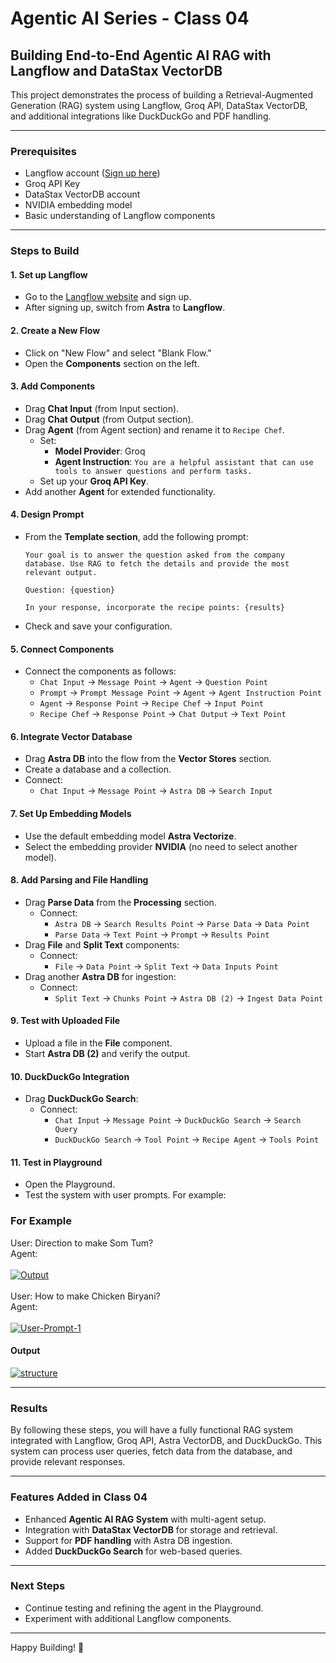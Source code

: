 # Agentic AI Series - Class 04  

## Building End-to-End Agentic AI RAG with Langflow and DataStax VectorDB  

This project demonstrates the process of building a Retrieval-Augmented Generation (RAG) system using Langflow, Groq API, DataStax VectorDB, and additional integrations like DuckDuckGo and PDF handling.

---

### Prerequisites  

- Langflow account ([Sign up here](https://langflow.org/))  
- Groq API Key  
- DataStax VectorDB account  
- NVIDIA embedding model  
- Basic understanding of Langflow components  

---

### Steps to Build  

#### 1. **Set up Langflow**  
   - Go to the [Langflow website](https://langflow.org) and sign up.  
   - After signing up, switch from **Astra** to **Langflow**.  

#### 2. **Create a New Flow**  
   - Click on "New Flow" and select "Blank Flow."  
   - Open the **Components** section on the left.

#### 3. **Add Components**  
   - Drag **Chat Input** (from Input section).  
   - Drag **Chat Output** (from Output section).  
   - Drag **Agent** (from Agent section) and rename it to `Recipe Chef`.  
     - Set:
       - **Model Provider**: Groq  
       - **Agent Instruction**: `You are a helpful assistant that can use tools to answer questions and perform tasks.`  
     - Set up your **Groq API Key**.  
   - Add another **Agent** for extended functionality.  

#### 4. **Design Prompt**  
   - From the **Template section**, add the following prompt:  
     ```plaintext
     Your goal is to answer the question asked from the company database. Use RAG to fetch the details and provide the most relevant output. 

     Question: {question}

     In your response, incorporate the recipe points: {results}
     ```  
   - Check and save your configuration.

#### 5. **Connect Components**  
   - Connect the components as follows:  
     - `Chat Input` → `Message Point` → `Agent` → `Question Point`  
     - `Prompt` → `Prompt Message Point` → `Agent` → `Agent Instruction Point`  
     - `Agent` → `Response Point` → `Recipe Chef` → `Input Point`  
     - `Recipe Chef` → `Response Point` → `Chat Output` → `Text Point`  

#### 6. **Integrate Vector Database**  
   - Drag **Astra DB** into the flow from the **Vector Stores** section.  
   - Create a database and a collection.  
   - Connect:  
     - `Chat Input` → `Message Point` → `Astra DB` → `Search Input`  

#### 7. **Set Up Embedding Models**  
   - Use the default embedding model **Astra Vectorize**.  
   - Select the embedding provider **NVIDIA** (no need to select another model).

#### 8. **Add Parsing and File Handling**  
   - Drag **Parse Data** from the **Processing** section.  
     - Connect:
       - `Astra DB` → `Search Results Point` → `Parse Data` → `Data Point`  
       - `Parse Data` → `Text Point` → `Prompt` → `Results Point`  
   - Drag **File** and **Split Text** components:  
     - Connect:
       - `File` → `Data Point` → `Split Text` → `Data Inputs Point`  
   - Drag another **Astra DB** for ingestion:
     - Connect:
       - `Split Text` → `Chunks Point` → `Astra DB (2)` → `Ingest Data Point`  

#### 9. **Test with Uploaded File**  
   - Upload a file in the **File** component.  
   - Start **Astra DB (2)** and verify the output.  

#### 10. **DuckDuckGo Integration**  
   - Drag **DuckDuckGo Search**:  
     - Connect:
       - `Chat Input` → `Message Point` → `DuckDuckGo Search` → `Search Query`  
       - `DuckDuckGo Search` → `Tool Point` → `Recipe Agent` → `Tools Point`  

#### 11. **Test in Playground**  
   - Open the Playground.  
   - Test the system with user prompts. For example:  
   <h3>For Example</h3>
     User: Direction to make Som Tum?<br>
     Agent:<br><br>
     <a href="https://imgbb.com/"><img src="https://i.ibb.co/xSN1BR8/Output.png" alt="Output" border="0"></a>
     <br><br>
     User: How to make Chicken Biryani?<br>
     Agent:<br><br>
     <a href="https://imgbb.com/"><img src="https://i.ibb.co/j4vD7vY/User-Prompt-1.png" alt="User-Prompt-1" border="0"></a>
     <h4>Output</h4>
     <a href="https://ibb.co/xjh1wY8"><img src="https://i.ibb.co/3N1pVvY/structure.png" alt="structure" border="0"></a><br>


---


### Results  

By following these steps, you will have a fully functional RAG system integrated with Langflow, Groq API, Astra VectorDB, and DuckDuckGo. This system can process user queries, fetch data from the database, and provide relevant responses.

---

### Features Added in Class 04  

- Enhanced **Agentic AI RAG System** with multi-agent setup.  
- Integration with **DataStax VectorDB** for storage and retrieval.  
- Support for **PDF handling** with Astra DB ingestion.  
- Added **DuckDuckGo Search** for web-based queries.

---

### Next Steps  

- Continue testing and refining the agent in the Playground.  
- Experiment with additional Langflow components.  

---  
 

Happy Building! 🚀